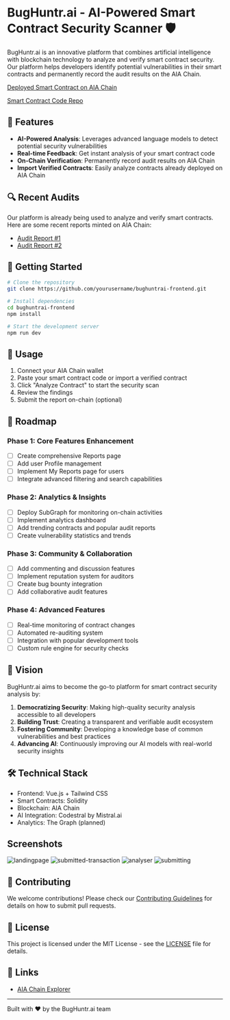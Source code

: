 # BugHuntr.ai - AI-Powered Smart Contract Security Scanner 🛡️

BugHuntr.ai is an innovative platform that combines artificial intelligence with blockchain technology to analyze and verify smart contract security. Our platform helps developers identify potential vulnerabilities in their smart contracts and permanently record the audit results on the AIA Chain.

[Deployed Smart Contract on AIA Chain](https://testnet.aiascan.com/address/0x41B20e82DBFDe8557363Ca0B7C232C7288EA3Aae)

[Smart Contract Code Repo](https://github.com/harishkotra/bughuntrai)

## 🌟 Features

- **AI-Powered Analysis**: Leverages advanced language models to detect potential security vulnerabilities
- **Real-time Feedback**: Get instant analysis of your smart contract code
- **On-Chain Verification**: Permanently record audit results on AIA Chain
- **Import Verified Contracts**: Easily analyze contracts already deployed on AIA Chain

## 🔍 Recent Audits

Our platform is already being used to analyze and verify smart contracts. Here are some recent reports minted on AIA Chain:

- [Audit Report #1](https://testnet.aiascan.com/tx/0xef5fb0d53c2b664d1c7097454dce4dc63e902a96b1f06fd7e8b168d839c9f57d)
- [Audit Report #2](https://testnet.aiascan.com/tx/0x6787629ff9939bd557cf2cb00ae5dfa1ec27b7c604740a763ee7d844ff6aa68f)

## 🚀 Getting Started

```bash
# Clone the repository
git clone https://github.com/yourusername/bughuntrai-frontend.git

# Install dependencies
cd bughuntrai-frontend
npm install

# Start the development server
npm run dev
```

## 📝 Usage

1. Connect your AIA Chain wallet
2. Paste your smart contract code or import a verified contract
3. Click "Analyze Contract" to start the security scan
4. Review the findings
5. Submit the report on-chain (optional)

## 🎯 Roadmap

### Phase 1: Core Features Enhancement
- [ ] Create comprehensive Reports page
- [ ] Add user Profile management
- [ ] Implement My Reports page for users
- [ ] Integrate advanced filtering and search capabilities

### Phase 2: Analytics & Insights
- [ ] Deploy SubGraph for monitoring on-chain activities
- [ ] Implement analytics dashboard
- [ ] Add trending contracts and popular audit reports
- [ ] Create vulnerability statistics and trends

### Phase 3: Community & Collaboration
- [ ] Add commenting and discussion features
- [ ] Implement reputation system for auditors
- [ ] Create bug bounty integration
- [ ] Add collaborative audit features

### Phase 4: Advanced Features
- [ ] Real-time monitoring of contract changes
- [ ] Automated re-auditing system
- [ ] Integration with popular development tools
- [ ] Custom rule engine for security checks

## 🔮 Vision

BugHuntr.ai aims to become the go-to platform for smart contract security analysis by:

1. **Democratizing Security**: Making high-quality security analysis accessible to all developers
2. **Building Trust**: Creating a transparent and verifiable audit ecosystem
3. **Fostering Community**: Developing a knowledge base of common vulnerabilities and best practices
4. **Advancing AI**: Continuously improving our AI models with real-world security insights

## 🛠️ Technical Stack

- Frontend: Vue.js + Tailwind CSS
- Smart Contracts: Solidity
- Blockchain: AIA Chain
- AI Integration: Codestral by Mistral.ai
- Analytics: The Graph (planned)

## Screenshots

![landingpage](https://github.com/user-attachments/assets/4c5cc352-d559-4610-98a4-ae6a23658dad)
![submitted-transaction](https://github.com/user-attachments/assets/80d8c751-1d9e-438f-8979-95c6cafa2210)
![analyser](https://github.com/user-attachments/assets/8c3ed4ee-ab1c-4aaa-9abc-f07021a750d2)
![submitting](https://github.com/user-attachments/assets/5900a492-8171-49ff-984a-ddcaa28dcb58)

## 🤝 Contributing

We welcome contributions! Please check our [Contributing Guidelines](CONTRIBUTING.md) for details on how to submit pull requests.

## 📄 License

This project is licensed under the MIT License - see the [LICENSE](LICENSE) file for details.

## 🔗 Links

- [AIA Chain Explorer](https://testnet.aiascan.com)

---
Built with ❤️ by the BugHuntr.ai team
